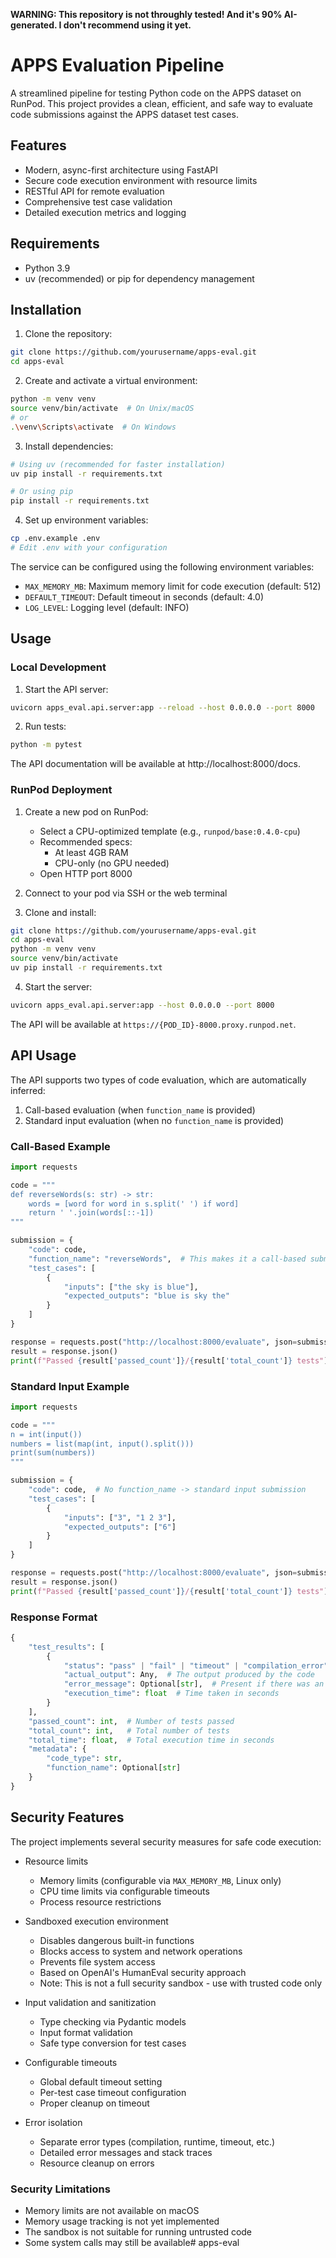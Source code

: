 **WARNING: This repository is not throughly tested! And it's 90% AI-generated. I don't recommend using it yet.**

# APPS Evaluation Pipeline

A streamlined pipeline for testing Python code on the APPS dataset on RunPod. This project provides a clean, efficient, and safe way to evaluate code submissions against the APPS dataset test cases.

## Features

- Modern, async-first architecture using FastAPI
- Secure code execution environment with resource limits
- RESTful API for remote evaluation
- Comprehensive test case validation
- Detailed execution metrics and logging

## Requirements
- Python 3.9 
- uv (recommended) or pip for dependency management

## Installation

1. Clone the repository:
```bash
git clone https://github.com/yourusername/apps-eval.git
cd apps-eval
```

2. Create and activate a virtual environment:
```bash
python -m venv venv
source venv/bin/activate  # On Unix/macOS
# or
.\venv\Scripts\activate  # On Windows
```

3. Install dependencies:
```bash
# Using uv (recommended for faster installation)
uv pip install -r requirements.txt

# Or using pip
pip install -r requirements.txt
```

4. Set up environment variables:
```bash
cp .env.example .env
# Edit .env with your configuration
```

The service can be configured using the following environment variables:
- `MAX_MEMORY_MB`: Maximum memory limit for code execution (default: 512)
- `DEFAULT_TIMEOUT`: Default timeout in seconds (default: 4.0)
- `LOG_LEVEL`: Logging level (default: INFO)

## Usage

### Local Development

1. Start the API server:
```bash
uvicorn apps_eval.api.server:app --reload --host 0.0.0.0 --port 8000
```

2. Run tests:
```bash
python -m pytest
```

The API documentation will be available at http://localhost:8000/docs.

### RunPod Deployment

1. Create a new pod on RunPod:
   - Select a CPU-optimized template (e.g., `runpod/base:0.4.0-cpu`)
   - Recommended specs: 
     - At least 4GB RAM
     - CPU-only (no GPU needed)
   - Open HTTP port 8000

2. Connect to your pod via SSH or the web terminal

3. Clone and install:
```bash
git clone https://github.com/yourusername/apps-eval.git
cd apps-eval
python -m venv venv
source venv/bin/activate
uv pip install -r requirements.txt
```

4. Start the server:
```bash
uvicorn apps_eval.api.server:app --host 0.0.0.0 --port 8000
```

The API will be available at `https://{POD_ID}-8000.proxy.runpod.net`.

## API Usage

The API supports two types of code evaluation, which are automatically inferred:

1. Call-based evaluation (when `function_name` is provided)
2. Standard input evaluation (when no `function_name` is provided)

### Call-Based Example

```python
import requests

code = """
def reverseWords(s: str) -> str:
    words = [word for word in s.split(' ') if word]
    return ' '.join(words[::-1])
"""

submission = {
    "code": code,
    "function_name": "reverseWords",  # This makes it a call-based submission
    "test_cases": [
        {
            "inputs": ["the sky is blue"],
            "expected_outputs": "blue is sky the"
        }
    ]
}

response = requests.post("http://localhost:8000/evaluate", json=submission)
result = response.json()
print(f"Passed {result['passed_count']}/{result['total_count']} tests")
```

### Standard Input Example

```python
import requests

code = """
n = int(input())
numbers = list(map(int, input().split()))
print(sum(numbers))
"""

submission = {
    "code": code,  # No function_name -> standard input submission
    "test_cases": [
        {
            "inputs": ["3", "1 2 3"],
            "expected_outputs": ["6"]
        }
    ]
}

response = requests.post("http://localhost:8000/evaluate", json=submission)
result = response.json()
print(f"Passed {result['passed_count']}/{result['total_count']} tests")
```

### Response Format

```python
{
    "test_results": [
        {
            "status": "pass" | "fail" | "timeout" | "compilation_error" | "runtime_error",
            "actual_output": Any,  # The output produced by the code
            "error_message": Optional[str],  # Present if there was an error
            "execution_time": float  # Time taken in seconds
        }
    ],
    "passed_count": int,  # Number of tests passed
    "total_count": int,   # Total number of tests
    "total_time": float,  # Total execution time in seconds
    "metadata": {
        "code_type": str,
        "function_name": Optional[str]
    }
}
```

## Security Features

The project implements several security measures for safe code execution:

- Resource limits
  - Memory limits (configurable via `MAX_MEMORY_MB`, Linux only)
  - CPU time limits via configurable timeouts
  - Process resource restrictions

- Sandboxed execution environment
  - Disables dangerous built-in functions
  - Blocks access to system and network operations
  - Prevents file system access
  - Based on OpenAI's HumanEval security approach
  - Note: This is not a full security sandbox - use with trusted code only

- Input validation and sanitization
  - Type checking via Pydantic models
  - Input format validation
  - Safe type conversion for test cases

- Configurable timeouts
  - Global default timeout setting
  - Per-test case timeout configuration
  - Proper cleanup on timeout

- Error isolation
  - Separate error types (compilation, runtime, timeout, etc.)
  - Detailed error messages and stack traces
  - Resource cleanup on errors

### Security Limitations

- Memory limits are not available on macOS
- Memory usage tracking is not yet implemented
- The sandbox is not suitable for running untrusted code
- Some system calls may still be available# apps-eval
